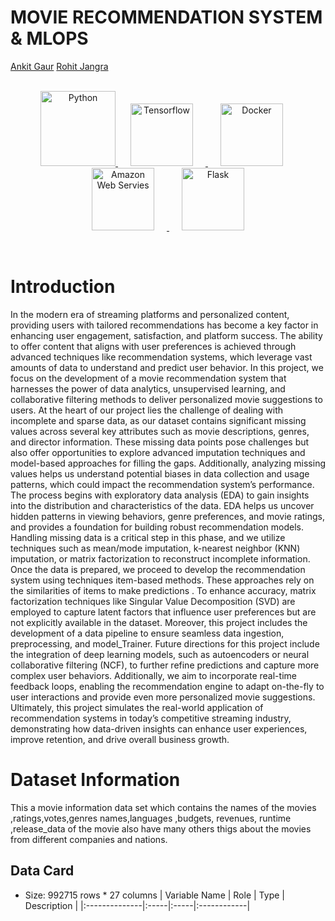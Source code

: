 # MOVIE RECOMMENDATION SYSTEM & MLOPS
[Ankit Gaur](https://github.com/ankitgaur0)
[Rohit Jangra](https://github.com/rohit-jangra-dx)

<p align="center">  
    <br>
	<a href="#">
	    <img src="https://raw.githubusercontent.com/Thomas-George-T/Thomas-George-T/master/assets/python.svg" alt="Python" title="Python" width ="120" />
        <img height=100 src="https://cdn.svgporn.com/logos/tensorflow.svg" alt="Tensorflow" title="Tensorflow" hspace=20  /> 
        <img height=100 src="https://cdn.svgporn.com/logos/docker-icon.svg" alt="Docker" title="Docker" hspace=20 />
        <img height=100 src="https://github.com/user-attachments/assets/0a69c092-41e6-44b8-b3a0-92befc7c2f8c" alt="Amazon Web Servies" title="Amazon Web Servies" hspace=20  />
        <img height=100 src="https://cdn.svgporn.com/logos/flask.svg" alt="Flask" title="Flask" hspace=20 /> 
  </a>	
</p>
<br>

# Introduction
In the modern era of streaming platforms and personalized content, providing users with tailored recommendations has become a key factor in enhancing user engagement, satisfaction, and platform success. The ability to offer content that aligns with user preferences is achieved through advanced techniques like recommendation systems, which leverage vast amounts of data to understand and predict user behavior. In this project, we focus on the development of a movie recommendation system that harnesses the power of data analytics, unsupervised learning, and collaborative filtering methods to deliver personalized movie suggestions to users.
At the heart of our project lies the challenge of dealing with incomplete and sparse data, as our dataset contains significant missing values across several key attributes such as movie descriptions, genres, and director information. These missing data points pose challenges but also offer opportunities to explore advanced imputation techniques and model-based approaches for filling the gaps. Additionally, analyzing missing values helps us understand potential biases in data collection and usage patterns, which could impact the recommendation system’s performance.
The process begins with exploratory data analysis (EDA) to gain insights into the distribution and characteristics of the data. EDA helps us uncover hidden patterns in viewing behaviors, genre preferences, and movie ratings, and provides a foundation for building robust recommendation models. Handling missing data is a critical step in this phase, and we utilize techniques such as mean/mode imputation, k-nearest neighbor (KNN) imputation, or matrix factorization to reconstruct incomplete information.
Once the data is prepared, we proceed to develop the recommendation system using techniques item-based methods. These approaches rely on the similarities of items to make predictions . To enhance accuracy, matrix factorization techniques like Singular Value Decomposition (SVD) are employed to capture latent factors that influence user preferences but are not explicitly available in the dataset.
Moreover, this project includes the development of a data pipeline to ensure seamless data ingestion, preprocessing, and model_Trainer.
Future directions for this project include the integration of deep learning models, such as autoencoders or neural collaborative filtering (NCF), to further refine predictions and capture more complex user behaviors. Additionally, we aim to incorporate real-time feedback loops, enabling the recommendation engine to adapt on-the-fly to user interactions and provide even more personalized movie suggestions.
Ultimately, this project simulates the real-world application of recommendation systems in today’s competitive streaming industry, demonstrating how data-driven insights can enhance user experiences, improve retention, and drive overall business growth.

# Dataset Information
This a movie information data set which contains the names of the movies ,ratings,votes,genres names,languages ,budgets, revenues, runtime ,release_data of the movie also have many others thigs about the movies from different companies and nations.

## Data Card
- Size: 992715 rows * 27 columns
| Variable Name | Role | Type | Description |
|:--------------|:-----|:-----|:------------|
